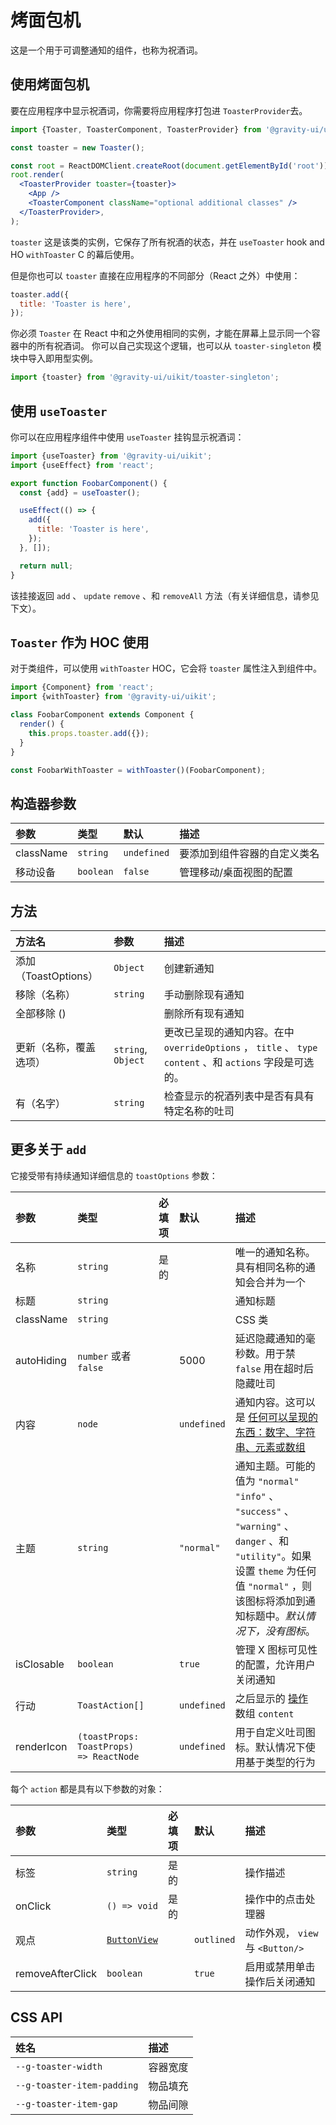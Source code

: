 <!--GITHUB_BLOCK-->

# 烤面包机

<!--/GITHUB_BLOCK-->

这是一个用于可调整通知的组件，也称为祝酒词。

## 使用烤面包机

要在应用程序中显示祝酒词，你需要将应用程序打包进 `ToasterProvider`去。

```jsx
import {Toaster, ToasterComponent, ToasterProvider} from '@gravity-ui/uikit';

const toaster = new Toaster();

const root = ReactDOMClient.createRoot(document.getElementById('root'));
root.render(
  <ToasterProvider toaster={toaster}>
    <App />
    <ToasterComponent className="optional additional classes" />
  </ToasterProvider>,
);
```

`toaster` 这是该类的实例，它保存了所有祝酒的状态，并在 `useToaster` hook and HO `withToaster` C 的幕后使用。

但是你也可以 `toaster` 直接在应用程序的不同部分（React 之外）中使用：

```js
toaster.add({
  title: 'Toaster is here',
});
```

你必须 `Toaster` 在 React 中和之外使用相同的实例，才能在屏幕上显示同一个容器中的所有祝酒词。
你可以自己实现这个逻辑，也可以从 `toaster-singleton` 模块中导入即用型实例。

```js
import {toaster} from '@gravity-ui/uikit/toaster-singleton';
```

## 使用 `useToaster`

你可以在应用程序组件中使用 `useToaster` 挂钩显示祝酒词：

```jsx
import {useToaster} from '@gravity-ui/uikit';
import {useEffect} from 'react';

export function FoobarComponent() {
  const {add} = useToaster();

  useEffect(() => {
    add({
      title: 'Toaster is here',
    });
  }, []);

  return null;
}
```

该挂接返回 `add` 、 `update` `remove` 、和 `removeAll` 方法（有关详细信息，请参见下文）。

## `Toaster` 作为 HOC 使用

对于类组件，可以使用 `withToaster` HOC，它会将 `toaster` 属性注入到组件中。

```jsx
import {Component} from 'react';
import {withToaster} from '@gravity-ui/uikit';

class FoobarComponent extends Component {
  render() {
    this.props.toaster.add({});
  }
}

const FoobarWithToaster = withToaster()(FoobarComponent);
```

## 构造器参数

| 参数      | 类型      | 默认        | 描述                         |
| :-------- | :-------- | :---------- | :--------------------------- |
| className | `string`  | `undefined` | 要添加到组件容器的自定义类名 |
| 移动设备  | `boolean` | `false`     | 管理移动/桌面视图的配置      |

## 方法

| 方法名                 | 参数               | 描述                                                                                                      |
| :--------------------- | :----------------- | :-------------------------------------------------------------------------------------------------------- |
| 添加（ToastOptions）   | `Object`           | 创建新通知                                                                                                |
| 移除（名称）           | `string`           | 手动删除现有通知                                                                                          |
| 全部移除 ()            |                    | 删除所有现有通知                                                                                          |
| 更新（名称，覆盖选项） | `string`, `Object` | 更改已呈现的通知内容。在中 `overrideOptions` ， `title` 、 `type` `content` 、和 `actions` 字段是可选的。 |
| 有（名字）             | `string`           | 检查显示的祝酒列表中是否有具有特定名称的吐司                                                              |

## 更多关于 `add`

它接受带有持续通知详细信息的 `toastOptions` 参数：

| 参数       | 类型                                    | 必填项 | 默认        | 描述                                                                                                                                                                                             |
| :--------- | :-------------------------------------- | :----- | :---------- | :----------------------------------------------------------------------------------------------------------------------------------------------------------------------------------------------- |
| 名称       | `string`                                | 是的   |             | 唯一的通知名称。具有相同名称的通知会合并为一个                                                                                                                                                   |
| 标题       | `string`                                |        |             | 通知标题                                                                                                                                                                                         |
| className  | `string`                                |        |             | CSS 类                                                                                                                                                                                           |
| autoHiding | `number` 或者 `false`                   |        | 5000        | 延迟隐藏通知的毫秒数。用于禁 `false` 用在超时后隐藏吐司                                                                                                                                          |
| 内容       | `node`                                  |        | `undefined` | 通知内容。这可以是 [任何可以呈现的东西：数字、字符串、元素或数组](https://reactjs.org/docs/typechecking-with-proptypes.html#proptypes)                                                           |
| 主题       | `string`                                |        | `"normal"`  | 通知主题。可能的值为 `"normal"` `"info"` 、 `"success"` 、 `"warning"` 、 `danger` 、和 `"utility"`。如果设置 `theme` 为任何值 `"normal"` ，则该图标将添加到通知标题中。_默认情况下，没有图标_。 |
| isClosable | `boolean`                               |        | `true`      | 管理 X 图标可见性的配置，允许用户关闭通知                                                                                                                                                        |
| 行动       | `ToastAction[]`                         |        | `undefined` | 之后显示的 [操作](./types.ts#L9) 数组 `content`                                                                                                                                                  |
| renderIcon | `(toastProps: ToastProps) => ReactNode` |        | `undefined` | 用于自定义吐司图标。默认情况下使用基于类型的行为                                                                                                                                                 |

每个 `action` 都是具有以下参数的对象：

| 参数             | 类型                                      | 必填项 | 默认       | 描述                             |
| :--------------- | :---------------------------------------- | :----- | :--------- | :------------------------------- |
| 标签             | `string`                                  | 是的   |            | 操作描述                         |
| onClick          | `() => void`                              | 是的   |            | 操作中的点击处理器               |
| 观点             | [`ButtonView`](../Button/README.md#props) |        | `outlined` | 动作外观， `view` 与 `<Button/>` |
| removeAfterClick | `boolean`                                 |        | `true`     | 启用或禁用单击操作后关闭通知     |

## CSS API

| 姓名                       | 描述     |
| :------------------------- | :------- |
| `--g-toaster-width`        | 容器宽度 |
| `--g-toaster-item-padding` | 物品填充 |
| `--g-toaster-item-gap`     | 物品间隙 |
